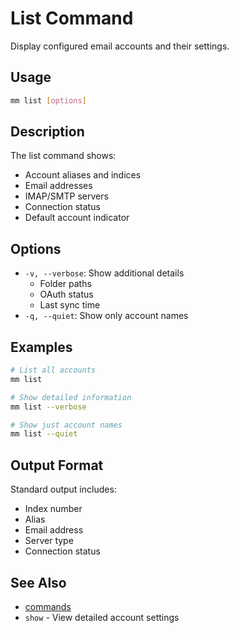 # List Command

Display configured email accounts and their settings.

## Usage

```bash
mm list [options]
```

## Description

The list command shows:
- Account aliases and indices
- Email addresses
- IMAP/SMTP servers
- Connection status
- Default account indicator

## Options

- `-v, --verbose`: Show additional details
  - Folder paths
  - OAuth status
  - Last sync time
- `-q, --quiet`: Show only account names

## Examples

```bash
# List all accounts
mm list

# Show detailed information
mm list --verbose

# Show just account names
mm list --quiet
```

## Output Format

Standard output includes:
- Index number
- Alias
- Email address
- Server type
- Connection status

## See Also

- [commands](./commands.md)
- `show` - View detailed account settings
